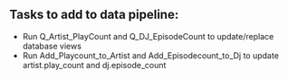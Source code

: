 ## Tasks to add to data pipeline:
* Run Q_Artist_PlayCount and Q_DJ_EpisodeCount to update/replace database views
* Run Add_Playcount_to_Artist and Add_Episodecount_to_Dj to update artist.play_count and dj.episode_count
